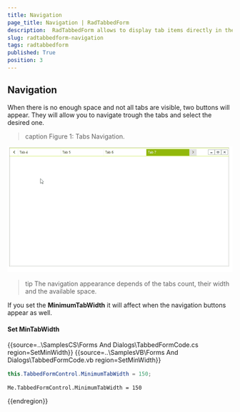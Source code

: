 ```yaml
---
title: Navigation
page_title: Navigation | RadTabbedForm
description:  RadTabbedForm allows to display tab items directly in the title bar  
slug: radtabbedform-navigation 
tags: radtabbedform
published: True
position: 3
---
```


## Navigation

When there is no enough space and not all tabs are visible, two buttons will appear. They will allow you to navigate trough the tabs and select the desired one. 

>caption Figure 1: Tabs Navigation.

![radtabbedform-navigation001](images/radtabbedform-navigation001.gif)

>tip The navigation appearance depends of the tabs count, their width and the available space.

If you set the __MinimumTabWidth__ it will affect when the navigation buttons appear as well.

#### Set MinTabWidth

{{source=..\SamplesCS\Forms And Dialogs\TabbedFormCode.cs region=SetMinWidth}} 
{{source=..\SamplesVB\Forms And Dialogs\TabbedFormCode.vb region=SetMinWidth}}
````C#
this.TabbedFormControl.MinimumTabWidth = 150;

````
````VB.NET
Me.TabbedFormControl.MinimumTabWidth = 150

```` 


{{endregion}} 

